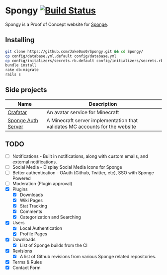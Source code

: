 # Spongy [![Build Status](https://travis-ci.org/Jake0oo0/Spongy.svg?branch=master)](https://travis-ci.org/Jake0oo0/Spongy)

Spongy is a Proof of Concept website for [Sponge](http://forums.spongepowered.org/).


## Installing

```bash
git clone https://github.com/Jake0oo0/Spongy.git && cd Spongy/
cp config/database.yml.default config/database.yml
cp config/initalizers/secrets.rb.default config/initializers/secrets.rb
bundle install
rake db:migrate
rails s
```

## Side projects
| Name | Description |
| ---- | ----------- |
| [Crafatar](https://github.com/Jake0oo0/crafatar) | An avatar service for Minecraft |
| [Sponge Auth Server](sponge_auth_server) | A Minecraft server implementation that validates MC accounts for the website |


## TODO

* [ ] Notifications - Built in notifications, along with custom emails, and external notifications.
* [ ] Social Media - Display Social Media icons for Sponge
* [ ] Better authentication - OAuth (Github, Twitter, etc), SSO with Sponge Powered
* [ ] Moderation (Plugin approval)
* [x] Plugins
  * [x] Downloads
  * [x] Wiki Pages
  * [x] Stat Tracking
  * [x] Comments
  * [x] Categorization and Searching
* [x] Users
  * [x] Local Authentication
  * [x] Profile Pages
* [x] Downloads
  * [x] List of Sponge builds from the CI
* [x] Revisions
  * [x] A list of Github revisions from various Sponge related repositories.
* [x] Terms & Rules
* [x] Contact Form

